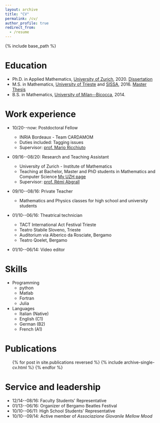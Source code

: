 ```yaml
---
layout: archive
title: "CV"
permalink: /cv/
author_profile: true
redirect_from:
  - /resume
---
```


{% include base_path %}

Education
======
* Ph.D. in Applied Mathematics, [University of Zurich](https://www.math.uzh.ch), 2020. [Dissertation](http://accdavlo.github.io/files/theses/TorloPhDThesisOneSided.pdf)
* M.S. in Mathematics, [University of Trieste](https://www.units.it) and [SISSA](https://www.sissa.it), 2016. [Master Thesis](http://accdavlo.github.io/files/theses/TorloMasterThesis.pdf)
* B.S. in Mathematics, [University of Milan--Bicocca](https://www.unimib.it), 2014.

Work experience
======
* 10/20--now: Postdoctoral Fellow
  * INRIA Bordeaux - Team CARDAMOM
  * Duties included: Tagging issues
  * Supervisor: [prof. Mario Ricchiuto](https://team.inria.fr/cardamom/marioricchiuto/)

* 09/16--08/20: Research and Teaching Assistant
  * University of Zurich - Institute of Mathematics
  * Teaching at Bachelor, Master and PhD students in Mathematics and Computer Science [My UZH page](https://www.math.uzh.ch/index.php?id=people&semId=40&key1=13063)
  * Supervisor: [prof. Rémi Abgrall](https://www.math.uzh.ch/index.php?id=people&key1=8882)

* 09/10--08/16: Private Teacher
  * Mathematics and Physics classes for high school and university students

* 01/10--06/16: Theatrical technician
  * TACT International Act Festival Trieste
  * Teatro Stabile Sloveno, Trieste
  * Auditorium via Alberico da Rosciate, Bergamo
  * Teatro Qoelet, Bergamo
  
* 01/10--06/14: Video editor
  
  
Skills
======
* Programming
  * python
  * Matlab
  * Fortran
  * Julia
* Languages
  * Italian (Native)
  * English (C1)
  * German (B2)
  * French (A1)


Publications
======
  <ul>{% for post in site.publications reversed %}
    {% include archive-single-cv.html %}
  {% endfor %}</ul>
  

Service and leadership
======
* 12/14--08/16: Faculty Students' Representative
* 01/13--06/16: Organizer of Bergamo Beatles Festival
* 10/10--06/11: High School Students' Representative
* 10/10--09/14: Active member of *Associazione Giovanile Mellow Mood*
